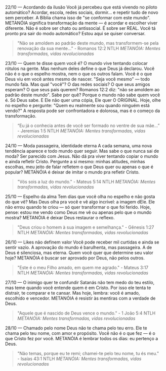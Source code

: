 22/10 — Acordando da ilusão
Você já percebeu que está vivendo no piloto automático? Acordar, escola, redes sociais, dormir... e repetir tudo de novo sem perceber. A Bíblia chama isso de "se conformar com este mundo". METANÓIA significa transformação da mente — é acordar e escolher viver diferente. Não é sobre ser chato ou antissocial. É sobre ser REAL. Você tá pronto pra sair do modo automático? Estou aqui se quiser conversar.
> "Não se amoldem ao padrão deste mundo, mas transformem-se pela renovação da sua mente..." - Romanos 12:2 NTLH
*METANÓIA: Mentes transformadas, vidas revolucionadas*

23/10 — Quem te disse quem você é?
O mundo vive tentando colocar rótulos na gente. Mas nenhum deles define o que Deus já declarou. Você não é o que o espelho mostra, nem o que os outros falam. Você é o que Deus viu em você antes mesmo de nascer. "Seja você mesmo" — todo mundo fala. Mas qual "você"? O das redes sociais? O que seus amigos esperam? O que seus pais querem? Romanos 12:2 diz: "não se amoldem ao padrão deste mundo". Sabe por quê? Porque o mundo não sabe quem você é. Só Deus sabe. E Ele não quer uma cópia, Ele quer O ORIGINAL. Hoje, olhe no espelho e pergunte: "Quem eu realmente sou quando ninguém está vendo?" A resposta pode ser confrontadora e dolorosa, mas é o começo da transformação.
> “Eu já o conhecia antes de você ser formado no ventre de sua mãe...” - Jeremias 1:5 NTLH
*METANÓIA: Mentes transformadas, vidas revolucionadas*

24/10 — Moda passageira, identidade eterna
A cada semana, uma nova tendência aparece e todo mundo quer seguir. Mas sabe o que nunca sai de moda? Ser parecido com Jesus. Não dá pra viver tentando copiar o mundo e ainda refletir Cristo. Pergunte a si mesmo: minhas atitudes, minhas escolhas, meu jeito de falar refletem o que Deus quer ou apenas o que é popular? METANÓIA é deixar de imitar o mundo pra refletir Cristo.
> "Vós sois a luz do mundo." - Mateus 5:14 NTLH
*METANÓIA: Mentes transformadas, vidas revolucionadas*

25/10 — Espelho da alma
Tem dias que você olha no espelho e não gosta do que vê? Mas Deus olha pra você e vê algo incrível: a imagem dEle. Ele não errou quando te criou — só quer transformar o que foi ferido. Hoje, pense: estou me vendo como Deus me vê ou apenas pelo que o mundo mostra? METANÓIA é deixar Deus restaurar o reflexo.
> "Deus criou o homem à sua imagem e semelhança." - Gênesis 1:27 NTLH
*METANÓIA: Mentes transformadas, vidas revolucionadas*

26/10 — Likes não definem valor
Você pode receber mil curtidas e ainda se sentir vazio. A aprovação do mundo é barulhenta, mas passageira. A de Deus é silenciosa, mas eterna. Quem você quer que determine seu valor hoje? METANÓIA é buscar ser aprovado por Deus, não pelos outros.
> "Este é o meu Filho amado, em quem me agrado." - Mateus 3:17 NTLH
*METANÓIA: Mentes transformadas, vidas revolucionadas*

27/10 — O inimigo quer te confundir
Satanás não tem medo do teu estilo, mas teme quando você entende quem é em Cristo. Por isso ele tenta te distrair, te comparar e te cansar. Mas hoje, lembra: você é amado, escolhido e vencedor. METANÓIA é resistir às mentiras com a verdade de Deus.
> "Aquele que é nascido de Deus vence o mundo." - 1 João 5:4 NTLH
*METANÓIA: Mentes transformadas, vidas revolucionadas*

28/10 — Chamado pelo nome
Deus não te chama pelo teu erro. Ele te chama pelo teu nome, com amor e propósito. Você não é o que fez — é o que Cristo fez por você. METANÓIA é lembrar todos os dias: eu pertenço a Deus.
> "Não temas, porque eu te remi; chamei-te pelo teu nome, tu és meu." - Isaías 43:1 NTLH
*METANÓIA: Mentes transformadas, vidas revolucionadas*